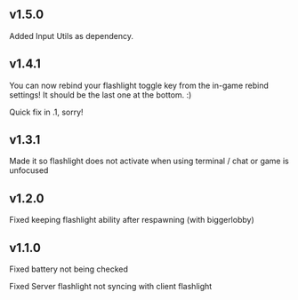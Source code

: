 ## v1.5.0

Added Input Utils as dependency.

## v1.4.1

You can now rebind your flashlight toggle key from the in-game rebind settings! It should be the last one at the bottom. :)  

Quick fix in .1, sorry!

## v1.3.1

Made it so flashlight does not activate when using terminal / chat or game is unfocused

## v1.2.0

Fixed keeping flashlight ability after respawning (with biggerlobby)

## v1.1.0

Fixed battery not being checked

Fixed Server flashlight not syncing with client flashlight
